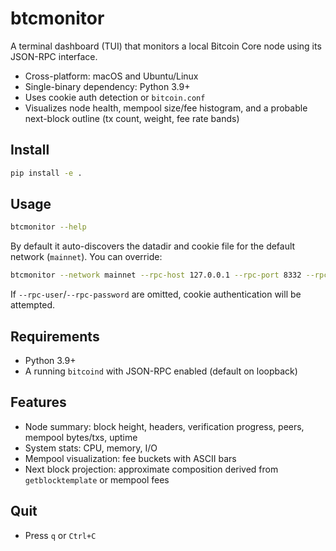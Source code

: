 # btcmonitor

A terminal dashboard (TUI) that monitors a local Bitcoin Core node using its JSON-RPC interface.

- Cross-platform: macOS and Ubuntu/Linux
- Single-binary dependency: Python 3.9+
- Uses cookie auth detection or `bitcoin.conf`
- Visualizes node health, mempool size/fee histogram, and a probable next-block outline (tx count, weight, fee rate bands)

## Install

```bash
pip install -e .
```

## Usage

```bash
btcmonitor --help
```

By default it auto-discovers the datadir and cookie file for the default network (`mainnet`). You can override:

```bash
btcmonitor --network mainnet --rpc-host 127.0.0.1 --rpc-port 8332 --rpc-user user --rpc-password pass
```

If `--rpc-user`/`--rpc-password` are omitted, cookie authentication will be attempted.

## Requirements
- Python 3.9+
- A running `bitcoind` with JSON-RPC enabled (default on loopback)

## Features
- Node summary: block height, headers, verification progress, peers, mempool bytes/txs, uptime
- System stats: CPU, memory, I/O
- Mempool visualization: fee buckets with ASCII bars
- Next block projection: approximate composition derived from `getblocktemplate` or mempool fees

## Quit
- Press `q` or `Ctrl+C`
